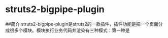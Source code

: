 # struts2-bigpipe-plugin
  ##简介
  struts2-bigpipe-plugin是struts2的一款插件，插件功能是把一个页面分成很多个模块。模块执行业务代码并渲染有三种模式：第一种是
